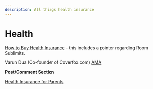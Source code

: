 ```yaml
---
description: All things health insurance
---
```


# Health

[How to Buy Health Insurance](http://www.reddit.com/r/IndiaInvestments/comments/2h3r0a/how_to_buy_a_health_insurance_policy_steps_and/) - this includes a pointer regarding Room Sublimits.

Varun Dua \(Co-founder of Coverfox.com\) [AMA](http://www.reddit.com/r/IndiaInvestments/comments/2immmu/im_varun_the_cofounder_of_coverfox_insurance_its/)

**Post/Comment Section**

[Health Insurance for Parents](http://www.reddit.com/r/IndiaInvestments/comments/261lax/parents_health_insurance_recommendations/)

